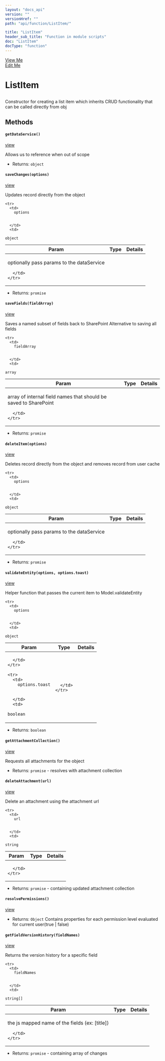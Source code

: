 ```yaml
---
layout: "docs_api"
version: ""
versionHref: ""
path: "api/function/ListItem/"

title: "ListItem"
header_sub_title: "Function in module scripts"
doc: "ListItem"
docType: "function"
---
```


<div class="improve-docs">
  <a href='http://github.com/scatcher/sp-angular/blob/master/app/scripts/services/model_srvc.js#L559'>
    View Me
  </a>
</div>
<div class="improve-docs">
  <a href='http://github.com/scatcher/sp-angular/edit/master/app/scripts/services/model_srvc.js#L559'>
    Edit Me
  </a>
</div>





<h1 class="api-title">

  ListItem



</h1>





Constructor for creating a list item which inherits CRUD functionality that can be called directly from obj










  

  
## Methods


<h4>
  <code>getDataService()</code>

</h4>
<a href='http://github.com/scatcher/sp-angular/blob/master/app/scripts/services/model_srvc.js#L569'>view</a>


Allows us to reference when out of scope






* Returns: 
  <code>object</code> 








<h4>
  <code>saveChanges(options)</code>

</h4>
<a href='http://github.com/scatcher/sp-angular/blob/master/app/scripts/services/model_srvc.js#L580'>view</a>


Updates record directly from the object



<table class="table" style="margin:0;">
  <thead>
    <tr>
      <th>Param</th>
      <th>Type</th>
      <th>Details</th>
    </tr>
  </thead>
  <tbody>
    
    <tr>
      <td>
        options
        
        
      </td>
      <td>
        
  <code>object</code>
      </td>
      <td>
        <p>optionally pass params to the dataService</p>

        
      </td>
    </tr>
    
  </tbody>
</table>






* Returns: 
  <code>promise</code> 








<h4>
  <code>saveFields(fieldArray)</code>

</h4>
<a href='http://github.com/scatcher/sp-angular/blob/master/app/scripts/services/model_srvc.js#L602'>view</a>


Saves a named subset of fields back to SharePoint
Alternative to saving all fields



<table class="table" style="margin:0;">
  <thead>
    <tr>
      <th>Param</th>
      <th>Type</th>
      <th>Details</th>
    </tr>
  </thead>
  <tbody>
    
    <tr>
      <td>
        fieldArray
        
        
      </td>
      <td>
        
  <code>array</code>
      </td>
      <td>
        <p>array of internal field names that should be saved to SharePoint</p>

        
      </td>
    </tr>
    
  </tbody>
</table>






* Returns: 
  <code>promise</code> 








<h4>
  <code>deleteItem(options)</code>

</h4>
<a href='http://github.com/scatcher/sp-angular/blob/master/app/scripts/services/model_srvc.js#L636'>view</a>


Deletes record directly from the object and removes record from user cache



<table class="table" style="margin:0;">
  <thead>
    <tr>
      <th>Param</th>
      <th>Type</th>
      <th>Details</th>
    </tr>
  </thead>
  <tbody>
    
    <tr>
      <td>
        options
        
        
      </td>
      <td>
        
  <code>object</code>
      </td>
      <td>
        <p>optionally pass params to the dataService</p>

        
      </td>
    </tr>
    
  </tbody>
</table>






* Returns: 
  <code>promise</code> 








<h4>
  <code>validateEntity(options, options.toast)</code>

</h4>
<a href='http://github.com/scatcher/sp-angular/blob/master/app/scripts/services/model_srvc.js#L658'>view</a>


Helper function that passes the current item to Model.validateEntity



<table class="table" style="margin:0;">
  <thead>
    <tr>
      <th>Param</th>
      <th>Type</th>
      <th>Details</th>
    </tr>
  </thead>
  <tbody>
    
    <tr>
      <td>
        options
        
        
      </td>
      <td>
        
  <code>object</code>
      </td>
      <td>
        
        
      </td>
    </tr>
    
    <tr>
      <td>
        options.toast
        
        
      </td>
      <td>
        
  <code>boolean</code>
      </td>
      <td>
        
        
      </td>
    </tr>
    
  </tbody>
</table>






* Returns: 
  <code>boolean</code> 








<h4>
  <code>getAttachmentCollection()</code>

</h4>
<a href='http://github.com/scatcher/sp-angular/blob/master/app/scripts/services/model_srvc.js#L674'>view</a>


Requests all attachments for the object






* Returns: 
  <code>promise</code> - resolves with attachment collection








<h4>
  <code>deleteAttachment(url)</code>

</h4>
<a href='http://github.com/scatcher/sp-angular/blob/master/app/scripts/services/model_srvc.js#L691'>view</a>


Delete an attachment using the attachment url



<table class="table" style="margin:0;">
  <thead>
    <tr>
      <th>Param</th>
      <th>Type</th>
      <th>Details</th>
    </tr>
  </thead>
  <tbody>
    
    <tr>
      <td>
        url
        
        
      </td>
      <td>
        
  <code>string</code>
      </td>
      <td>
        
        
      </td>
    </tr>
    
  </tbody>
</table>






* Returns: 
  <code>promise</code> - containing updated attachment collection








<h4>
  <code>resolvePermissions()</code>

</h4>
<a href='http://github.com/scatcher/sp-angular/blob/master/app/scripts/services/model_srvc.js#L708'>view</a>









* Returns: 
  <code>Object</code> Contains properties for each permission level evaluated for current user(true | false)








<h4>
  <code>getFieldVersionHistory(fieldNames)</code>

</h4>
<a href='http://github.com/scatcher/sp-angular/blob/master/app/scripts/services/model_srvc.js#L720'>view</a>


Returns the version history for a specific field



<table class="table" style="margin:0;">
  <thead>
    <tr>
      <th>Param</th>
      <th>Type</th>
      <th>Details</th>
    </tr>
  </thead>
  <tbody>
    
    <tr>
      <td>
        fieldNames
        
        
      </td>
      <td>
        
  <code>string[]</code>
      </td>
      <td>
        <p>the js mapped name of the fields (ex: [title])</p>

        
      </td>
    </tr>
    
  </tbody>
</table>






* Returns: 
  <code>promise</code> - containing array of changes






  
  






